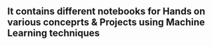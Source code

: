 ##  It contains different notebooks for Hands on various conceprts & Projects using Machine Learning techniques
